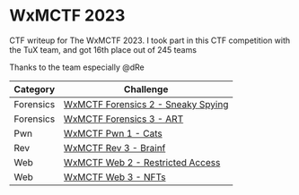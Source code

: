 # WxMCTF 2023
CTF writeup for The WxMCTF 2023. I took part in this CTF competition with the TuX team, and got 16th place out of 245 teams

Thanks to the team especially @dRe

| Category | Challenge
| --- | --- |
| Forensics | [WxMCTF Forensics 2 - Sneaky Spying](/WxMCTF%202023/WxMCTF%20Forensics%202%20-%20Sneaky%20Spying/) |
| Forensics | [WxMCTF Forensics 3 - ART](/WxMCTF%202023/WxMCTF%20Forensics%203%20-%20ART/) |
| Pwn | [WxMCTF Pwn 1 - Cats](/WxMCTF%202023/WxMCTF%20Pwn%201%20-%20Cats/) |
| Rev | [WxMCTF Rev 3 - Brainf](/WxMCTF%202023/WxMCTF%20Rev%203%20-%20Brainf/) |
| Web | [WxMCTF Web 2 - Restricted Access](/WxMCTF%202023/WxMCTF%20Web%202%20-%20Restricted%20Access/) |
| Web | [WxMCTF Web 3 - NFTs](/WxMCTF%202023/WxMCTF%20Web%203%20-%20NFTs/) |